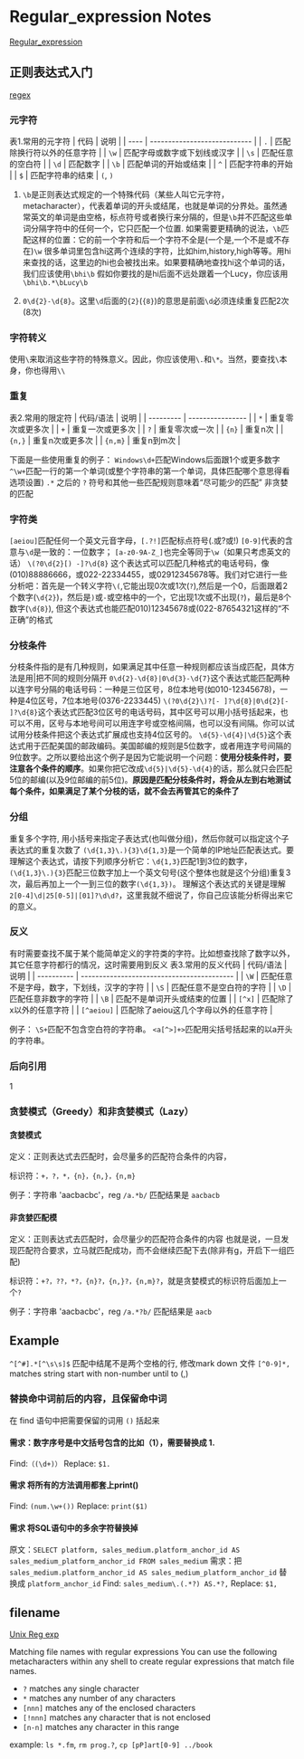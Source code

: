# Regular_expression Notes

[Regular_expression](https://en.wikipedia.org/wiki/Regular_expression#POSIX_basic_and_extended)

## 正则表达式入门

[regex](http://deerchao.net/tutorials/regex/regex.htm#mission)

### 元字符

表1.常用的元字符
 | 代码 | 说明                         |
 | ---- | ---------------------------- |
 | `.`  | 匹配除换行符以外的任意字符   |
 | `\w` | 匹配字母或数字或下划线或汉字 |
 | `\s` | 匹配任意的空白符             |
 | `\d` | 匹配数字                     |
 | `\b` | 匹配单词的开始或结束         |
 | `^`  | 匹配字符串的开始             |
 | `$`  | 匹配字符串的结束             |
`(`, `)`

1. `\b`是正则表达式规定的一个特殊代码（某些人叫它元字符，metacharacter），代表着单词的开头或结尾，也就是单词的分界处。虽然通常英文的单词是由空格，标点符号或者换行来分隔的，但是`\b`并不匹配这些单词分隔字符中的任何一个，它只匹配一个位置.
如果需要更精确的说法，`\b`匹配这样的位置：它的前一个字符和后一个字符不全是(一个是,一个不是或不存在)`\w`
很多单词里包含hi这两个连续的字符，比如him,history,high等等。用hi来查找的话，这里边的hi也会被找出来。如果要精确地查找hi这个单词的话，我们应该使用`\bhi\b`
假如你要找的是hi后面不远处跟着一个Lucy，你应该用`\bhi\b.*\bLucy\b`

2. `0\d{2}-\d{8}`。这里`\d`后面的`{2}`(`{8}`)的意思是前面`\d`必须连续重复匹配2次(8次)

### 字符转义

使用`\`来取消这些字符的特殊意义。因此，你应该使用`\.`和`\*`。当然，要查找`\`本身，你也得用`\\`

### 重复

表2.常用的限定符
| 代码/语法 | 说明             |
| --------- | ---------------- |
| `*`       | 重复零次或更多次 |
| `+`       | 重复一次或更多次 |
| `?`       | 重复零次或一次   |
| `{n}`     | 重复n次          |
| `{n,}`    | 重复n次或更多次  |
| `{n,m}`   | 重复n到m次       |

下面是一些使用重复的例子：
`Windows\d+`匹配Windows后面跟1个或更多数字
`^\w+`匹配一行的第一个单词(或整个字符串的第一个单词，具体匹配哪个意思得看选项设置)
`.*` 之后的 `?` 符号和其他一些匹配规则意味着“尽可能少的匹配” 非贪婪的匹配

### 字符类

`[aeiou]`匹配任何一个英文元音字母，`[.?!]`匹配标点符号(.或?或!)
`[0-9]`代表的含意与`\d`是一致的：一位数字；
`[a-z0-9A-Z_]`也完全等同于`\w`（如果只考虑英文的话）
`\(?0\d{2}[) -]?\d{8}` 这个表达式可以匹配几种格式的电话号码，像(010)88886666，或022-22334455，或02912345678等。我们对它进行一些分析吧：首先是一个转义字符`\(`,它能出现0次或1次(`?`),然后是一个0，后面跟着2个数字(`\d{2}`)，然后是`)`或`-`或空格中的一个，它出现1次或不出现(`?`)，最后是8个数字(`\d{8}`),  但这个表达式也能匹配010)12345678或(022-87654321这样的“不正确”的格式

### 分枝条件

分枝条件指的是有几种规则，如果满足其中任意一种规则都应该当成匹配，具体方法是用|把不同的规则分隔开
`0\d{2}-\d{8}|0\d{3}-\d{7}`这个表达式能匹配两种以连字号分隔的电话号码：一种是三位区号，8位本地号(如010-12345678)，一种是4位区号，7位本地号(0376-2233445)
`\(?0\d{2}\)?[- ]?\d{8}|0\d{2}[- ]?\d{8}`这个表达式匹配3位区号的电话号码，其中区号可以用小括号括起来，也可以不用，区号与本地号间可以用连字号或空格间隔，也可以没有间隔。你可以试试用分枝条件把这个表达式扩展成也支持4位区号的。
`\d{5}-\d{4}|\d{5}`这个表达式用于匹配美国的邮政编码。美国邮编的规则是5位数字，或者用连字号间隔的9位数字。之所以要给出这个例子是因为它能说明一个问题：**使用分枝条件时，要注意各个条件的顺序**。如果你把它改成`\d{5}|\d{5}-\d{4}`的话，那么就只会匹配5位的邮编(以及9位邮编的前5位)。**原因是匹配分枝条件时，将会从左到右地测试每个条件，如果满足了某个分枝的话，就不会去再管其它的条件了**

### 分组

重复多个字符, 用小括号来指定子表达式(也叫做分组)，然后你就可以指定这个子表达式的重复次数了
`(\d{1,3}\.){3}\d{1,3}`是一个简单的IP地址匹配表达式。要理解这个表达式，请按下列顺序分析它：`\d{1,3}`匹配1到3位的数字，`(\d{1,3}\.){3}`匹配三位数字加上一个英文句号(这个整体也就是这个分组)重复3次，最后再加上一个一到三位的数字`(\d{1,3})`。
理解这个表达式的关键是理解`2[0-4]\d|25[0-5]|[01]?\d\d?`，这里我就不细说了，你自己应该能分析得出来它的意义。

### 反义

有时需要查找不属于某个能简单定义的字符类的字符。比如想查找除了数字以外，其它任意字符都行的情况，这时需要用到反义
表3.常用的反义代码
| 代码/语法  | 说明                                       |
| ---------- | ------------------------------------------ |
| `\W`       | 匹配任意不是字母，数字，下划线，汉字的字符 |
| `\S`       | 匹配任意不是空白符的字符                   |
| `\D`       | 匹配任意非数字的字符                       |
| `\B`       | 匹配不是单词开头或结束的位置               |
| `[^x]`     | 匹配除了x以外的任意字符                    |
| `[^aeiou]` | 匹配除了aeiou这几个字母以外的任意字符      |

例子：
`\S+`匹配不包含空白符的字符串。
`<a[^>]+>`匹配用尖括号括起来的以a开头的字符串。

### 后向引用

1

### 贪婪模式（Greedy）和非贪婪模式（Lazy）

#### 贪婪模式

定义：正则表达式去匹配时，会尽量多的匹配符合条件的内容，

标识符：`+，?，*，{n}，{n,}，{n,m}`

例子：字符串 'aacbacbc'，reg `/a.*b/` 匹配结果是 `aacbacb`

#### 非贪婪匹配模

定义：正则表达式去匹配时，会尽量少的匹配符合条件的内容 也就是说，一旦发现匹配符合要求，立马就匹配成功，而不会继续匹配下去(除非有g，开启下一组匹配)

标识符：`+?，??，*?，{n}?，{n,}?，{n,m}?`，就是贪婪模式的标识符后面加上一个`?`

例子：字符串 'aacbacbc'，reg `/a.*?b/` 匹配结果是 `aacb`

## Example

`^[^#].*[^\s\s]$` 匹配中结尾不是两个空格的行, 修改mark down 文件
`[^0-9]*,` matches string start with non-number until to (,)

### 替换命中词前后的内容，且保留命中词

在 find 语句中把需要保留的词用 `()` 括起来

#### 需求：数字序号是中文括号包含的比如（1），需要替换成 1.

Find:`（(\d+)）` Replace: `$1.`

#### 需求 将所有的方法调用都套上print()

Find: `(num.\w+())`
Replace: `print($1)`

#### 需求 将SQL语句中的多余字符替换掉

原文：`SELECT platform, sales_medium.platform_anchor_id AS sales_medium_platform_anchor_id FROM sales_medium`
需求：把 `sales_medium.platform_anchor_id AS sales_medium_platform_anchor_id` 替换成 `platform_anchor_id`
Find: `sales_medium\.(.*?) AS.*?,`
Replace: `$1,`

## filename

[Unix Reg exp](http://www.interlude.org.uk/unix/Unix%20Reg%20exp%20stuff.htm )

Matching file names with regular expressions
You can use the following metacharacters within any shell to create regular expressions that match file names.

* `?`       matches any single character
* `*`       matches any number of any characters
* `[nnn]`   matches any of the enclosed characters
* `[!nnn]`  matches any character that is not enclosed
* `[n-n]`   matches any character in this range

example: `ls *.fm`, `rm prog.?`, `cp [pP]art[0-9] ../book`
